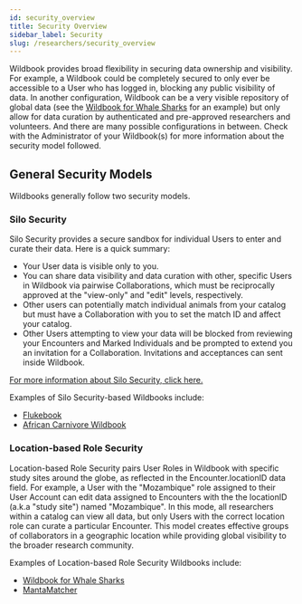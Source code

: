 ```yaml
---
id: security_overview
title: Security Overview
sidebar_label: Security
slug: /researchers/security_overview
---
```


Wildbook provides broad flexibility in securing data ownership and visibility. For example, a Wildbook could be completely secured to only ever be accessible to a User who has logged in, blocking any public visibility of data. In another configuration, Wildbook can be a very visible repository of global data (see the [Wildbook for Whale Sharks](https://www.whaleshark.org) for an example) but only allow for data curation by authenticated and pre-approved researchers and volunteers. And there are many possible configurations in between. Check with the Administrator of your Wildbook(s) for more information about the security model followed.

## General Security Models

Wildbooks generally follow two security models.

### Silo Security

Silo Security provides a secure sandbox for individual Users to enter and curate their data. Here is a quick summary:

- Your User data is visible only to you.
- You can share data visibility and data curation with other, specific Users in Wildbook via pairwise Collaborations, which must be reciprocally approved at the "view-only" and "edit" levels, respectively.
- Other users can potentially match individual animals from your catalog but must have a Collaboration with you to set the match ID and affect your catalog.
- Other Users attempting to view your data will be blocked from reviewing your Encounters and Marked Individuals and be prompted to extend you an invitation for a Collaboration. Invitations and acceptances can sent inside Wildbook.

[For more information about Silo Security, click here.](silo_security.md)

Examples of Silo Security-based Wildbooks include:

- [Flukebook](https://www.flukebook.org)
- [African Carnivore Wildbook](https://africancarnivore.wildbook.org)

### Location-based Role Security

Location-based Role Security pairs User Roles in Wildbook with specific study sites around the globe, as reflected in the Encounter.locationID data field. For example, a User with the "Mozambique" role assigned to their User Account can edit data assigned to Encounters with the the locationID (a.k.a "study site") named "Mozambique". In this mode, all researchers within a catalog can view all data, but only Users with the correct location role can curate a particular Encounter. This model creates effective groups of collaborators in a geographic location while providing global visibility to the broader research community. 

Examples of Location-based Role Security Wildbooks include:

- [Wildbook for Whale Sharks](https://www.whaleshark.org)
- [MantaMatcher](https://www.mantamatcher.org)